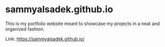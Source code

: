 # sammyalsadek.github.io
This is my portfolio website meant to showcase my projects in a neat and organized fashion.

Link: https://sammyalsadek.github.io/
